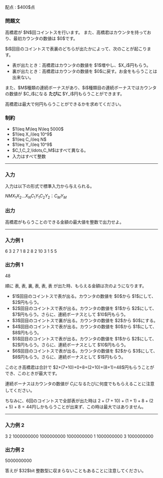 
<div>

<span>

<span>

<p>
配点 : $400$点
</p>

<div>

<section>

### **問題文**

<p>
高橋君が $N$回コイントスを行います。
また、高橋君はカウンタを持っており、最初カウンタの数値は $0$です。
</p>

<p>
$i$回目のコイントスで表裏のどちらが出たかによって、次のことが起こります。
</p>

<ul>

<li>
表が出たとき：高橋君はカウンタの数値を $1$増やし、$X_i$円もらう。
</li>

<li>
裏が出たとき：高橋君はカウンタの数値を $0$に戻す。お金をもらうことは出来ない。
</li>

</ul>

<p>
また、$M$種類の連続ボーナスがあり、$i$種類目の連続ボーナスではカウンタの数値が $C_i$になる
<strong>
たびに
</strong>
$Y_i$円もらうことができます。
</p>

<p>
高橋君は最大で何円もらうことができるかを求めてください。
</p>

</section>

</div>

<div>

<section>

### **制約**

<ul>

<li>
$1\leq M\leq N\leq 5000$
</li>

<li>
$1\leq X_i\leq 10^9$
</li>

<li>
$1\leq C_i\leq N$
</li>

<li>
$1\leq Y_i\leq 10^9$
</li>

<li>
$C_1,C_2,\ldots,C_M$はすべて異なる。
</li>

<li>
入力はすべて整数
</li>

</ul>

</section>

</div>

---

<div>

<div>

<section>

### **入力**

<p>
入力は以下の形式で標準入力から与えられる。
</p>

<div>

$N$$M$$X_1$$X_2$$\ldots$$X_N$$C_1$$Y_1$$C_2$$Y_2$$\vdots$$C_M$$Y_M$
</div>

</section>

</div>

<div>

<section>

### **出力**

<p>
高橋君がもらうことのできる金額の最大値を整数で出力せよ。
</p>

</section>

</div>

</div>

---

<div>

<section>

### **入力例 1**

<div>

6 3
2 7 1 8 2 8
2 10
3 1
5 5

</div>

</section>

</div>

<div>

<section>

### **出力例 1**

<div>

48

</div>

<p>
順に 表, 表, 裏, 表, 表, 表 が出た時、もらえる金額は次のようになります。
</p>

<ul>

<li>
$1$回目のコイントスで表が出る。カウンタの数値を $0$から $1$にして、$2$円もらう。
</li>

<li>
$2$回目のコイントスで表が出る。カウンタの数値を $1$から $2$にして、$7$円もらう。さらに、連続ボーナスとして $10$円もらう。
</li>

<li>
$3$回目のコイントスで裏が出る。カウンタの数値を $2$から $0$にする。
</li>

<li>
$4$回目のコイントスで表が出る。カウンタの数値を $0$から $1$にして、$8$円もらう。
</li>

<li>
$5$回目のコイントスで表が出る。カウンタの数値を $1$から $2$にして、$2$円もらう。さらに、連続ボーナスとして $10$円もらう。
</li>

<li>
$6$回目のコイントスで表が出る。カウンタの数値を $2$から $3$にして、$8$円もらう。さらに、連続ボーナスとして $1$円もらう。
</li>

</ul>

<p>
このとき高橋君は合計で $2+(7+10)+0+8+(2+10)+(8+1)=48$円もらうことができ、このときが最大です。

連続ボーナスはカウンタの数値が $C_i$になるたびに何度でももらえることに注意してください。

ちなみに、$6$回のコイントスで全部表が出た時は $2+(7+10)+(1+1)+8+(2+5)+8=44$円しかもらうことが出来ず、この時は最大ではありません。
</p>

</section>

</div>

---

<div>

<section>

### **入力例 2**

<div>

3 2
1000000000 1000000000 1000000000
1 1000000000
3 1000000000

</div>

</section>

</div>

<div>

<section>

### **出力例 2**

<div>

5000000000

</div>

<p>
答えが $32$bit 整数型に収まらないこともあることに注意してください。
</p>

</section>

</div>

</span>

</span>

</div>
